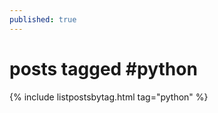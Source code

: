 ```yaml
---
published: true
---
```

<h1>posts tagged #python</h1>
{% include listpostsbytag.html tag="python" %}